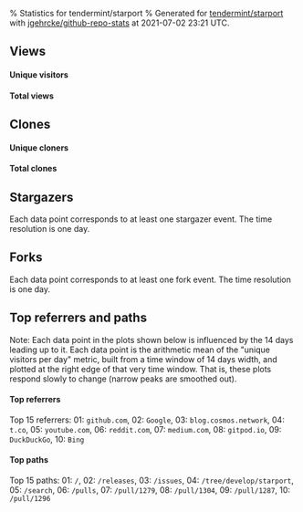 % Statistics for tendermint/starport
% Generated for [tendermint/starport](https://github.com/tendermint/starport) with [jgehrcke/github-repo-stats](https://github.com/jgehrcke/github-repo-stats) at 2021-07-02 23:21 UTC.


## Views

#### Unique visitors
<div id="chart_views_unique" class="full-width-chart"></div>

#### Total views
<div id="chart_views_total" class="full-width-chart"></div>

<div class="pagebreak-for-print"> </div>


## Clones

#### Unique cloners
<div id="chart_clones_unique" class="full-width-chart"></div>

#### Total clones
<div id="chart_clones_total" class="full-width-chart"></div>



<div class="pagebreak-for-print"> </div>



## Stargazers

Each data point corresponds to at least one stargazer event.
The time resolution is one day.

<div id="chart_stargazers" class="full-width-chart"></div>




## Forks

Each data point corresponds to at least one fork event.
The time resolution is one day.

<div id="chart_forks" class="full-width-chart"></div>




<div class="pagebreak-for-print"> </div>



## Top referrers and paths


Note: Each data point in the plots shown below is influenced by the 14 days
leading up to it. Each data point is the arithmetic mean of the "unique
visitors per day" metric, built from a time window of 14 days width, and
plotted at the right edge of that very time window. That is, these plots
respond slowly to change (narrow peaks are smoothed out).




#### Top referrers


<div id="chart_referrers_top_n_alltime" class="full-width-chart"></div>

Top 15 referrers: 01: `github.com`, 02: `Google`, 03: `blog.cosmos.network`, 04: `t.co`, 05: `youtube.com`, 06: `reddit.com`, 07: `medium.com`, 08: `gitpod.io`, 09: `DuckDuckGo`, 10: `Bing`





#### Top paths


<div id="chart_paths_top_n_alltime" class="full-width-chart"></div>

Top 15 paths: 01: `/`, 02: `/releases`, 03: `/issues`, 04: `/tree/develop/starport`, 05: `/search`, 06: `/pulls`, 07: `/pull/1279`, 08: `/pull/1304`, 09: `/pull/1287`, 10: `/pull/1296`


<script type="text/javascript">
    vegaEmbed('#chart_views_unique', {"$schema": "https://vega.github.io/schema/vega-lite/v4.8.1.json", "config": {"arc": {"fill": "#1b1e23"}, "area": {"fill": "#1b1e23"}, "axisBottom": {"domainColor": "#a9b4c4", "gridColor": "#a9b4c4", "labelColor": "#1b1e23", "labelFont": "relative-mono-11-pitch-pro, Menlo, monospace", "tickColor": "#a9b4c4", "titleColor": "#1b1e23", "titleFont": "relative-mono-11-pitch-pro, Menlo, monospace"}, "axisLeft": {"domainColor": "#a9b4c4", "gridColor": "#a9b4c4", "labelColor": "#1b1e23", "labelFont": "relative-mono-11-pitch-pro, Menlo, monospace", "tickColor": "#a9b4c4", "titleColor": "#1b1e23", "titleFont": "relative-mono-11-pitch-pro, Menlo, monospace"}, "axisX": {"grid": false}, "axisY": {"grid": false, "labelBound": true}, "background": "#FFFFFF", "group": {"fill": "#FFFFFF"}, "header": {"fontWeight": 400, "labelFont": "relative-mono-11-pitch-pro, Menlo, monospace", "titleFont": "relative-mono-11-pitch-pro, Menlo, monospace"}, "legend": {"labelFont": "relative-mono-11-pitch-pro, Menlo, monospace", "symbolSize": 200, "symbolType": "circle", "titleFont": "relative-mono-11-pitch-pro, Menlo, monospace"}, "line": {"color": "#1b1e23", "stroke": "#1b1e23"}, "path": {"stroke": "#1b1e23"}, "point": {"color": "#1b1e23", "cursor": "pointer", "filled": true, "size": 100}, "range": {"category": ["#85a2f7", "#ea9755", "#7eb36a", "#f07071", "#bc85d9", "#e587b6", "#a9b4c4", "#d4c05e", "#64b9c4"]}, "style": {"bar": {"fill": "#1b1e23"}, "text": {"font": "relative-mono-11-pitch-pro, Menlo, monospace", "fontWeight": 400}}, "symbol": {"shape": "circle"}, "title": {"anchor": "start", "font": "relative-mono-11-pitch-pro, Menlo, monospace", "fontWeight": 400}, "trail": {"color": "#1b1e23", "stroke": "#1b1e23"}, "view": {"stroke": null}}, "data": {"name": "data-14dbf0a3bc4b757063d4a960d3fe1eae"}, "datasets": {"data-14dbf0a3bc4b757063d4a960d3fe1eae": [{"time": "2021-06-18T00:00:00+00:00", "views_total": 126, "views_unique": 40}, {"time": "2021-06-19T00:00:00+00:00", "views_total": 322, "views_unique": 54}, {"time": "2021-06-20T00:00:00+00:00", "views_total": 205, "views_unique": 48}, {"time": "2021-06-21T00:00:00+00:00", "views_total": 890, "views_unique": 84}, {"time": "2021-06-22T00:00:00+00:00", "views_total": 940, "views_unique": 88}, {"time": "2021-06-23T00:00:00+00:00", "views_total": 613, "views_unique": 54}, {"time": "2021-06-24T00:00:00+00:00", "views_total": 402, "views_unique": 99}, {"time": "2021-06-25T00:00:00+00:00", "views_total": 818, "views_unique": 50}, {"time": "2021-06-26T00:00:00+00:00", "views_total": 226, "views_unique": 42}, {"time": "2021-06-27T00:00:00+00:00", "views_total": 194, "views_unique": 37}, {"time": "2021-06-28T00:00:00+00:00", "views_total": 556, "views_unique": 61}, {"time": "2021-06-29T00:00:00+00:00", "views_total": 608, "views_unique": 52}, {"time": "2021-06-30T00:00:00+00:00", "views_total": 857, "views_unique": 63}, {"time": "2021-07-01T00:00:00+00:00", "views_total": 672, "views_unique": 66}, {"time": "2021-07-02T00:00:00+00:00", "views_total": 650, "views_unique": 52}]}, "encoding": {"x": {"field": "time", "timeUnit": "yearmonthdate", "title": "date", "type": "temporal"}, "y": {"field": "views_unique", "scale": {"domain": [0, 108.9], "zero": true}, "title": "unique views per day", "type": "quantitative"}}, "height": 200, "mark": {"point": true, "type": "line"}, "padding": 10, "width": "container"}, {"actions": false, "renderer": "svg"}).catch(console.error);
vegaEmbed('#chart_views_total', {"$schema": "https://vega.github.io/schema/vega-lite/v4.8.1.json", "config": {"arc": {"fill": "#1b1e23"}, "area": {"fill": "#1b1e23"}, "axisBottom": {"domainColor": "#a9b4c4", "gridColor": "#a9b4c4", "labelColor": "#1b1e23", "labelFont": "relative-mono-11-pitch-pro, Menlo, monospace", "tickColor": "#a9b4c4", "titleColor": "#1b1e23", "titleFont": "relative-mono-11-pitch-pro, Menlo, monospace"}, "axisLeft": {"domainColor": "#a9b4c4", "gridColor": "#a9b4c4", "labelColor": "#1b1e23", "labelFont": "relative-mono-11-pitch-pro, Menlo, monospace", "tickColor": "#a9b4c4", "titleColor": "#1b1e23", "titleFont": "relative-mono-11-pitch-pro, Menlo, monospace"}, "axisX": {"grid": false}, "axisY": {"grid": false, "labelBound": true}, "background": "#FFFFFF", "group": {"fill": "#FFFFFF"}, "header": {"fontWeight": 400, "labelFont": "relative-mono-11-pitch-pro, Menlo, monospace", "titleFont": "relative-mono-11-pitch-pro, Menlo, monospace"}, "legend": {"labelFont": "relative-mono-11-pitch-pro, Menlo, monospace", "symbolSize": 200, "symbolType": "circle", "titleFont": "relative-mono-11-pitch-pro, Menlo, monospace"}, "line": {"color": "#1b1e23", "stroke": "#1b1e23"}, "path": {"stroke": "#1b1e23"}, "point": {"color": "#1b1e23", "cursor": "pointer", "filled": true, "size": 100}, "range": {"category": ["#85a2f7", "#ea9755", "#7eb36a", "#f07071", "#bc85d9", "#e587b6", "#a9b4c4", "#d4c05e", "#64b9c4"]}, "style": {"bar": {"fill": "#1b1e23"}, "text": {"font": "relative-mono-11-pitch-pro, Menlo, monospace", "fontWeight": 400}}, "symbol": {"shape": "circle"}, "title": {"anchor": "start", "font": "relative-mono-11-pitch-pro, Menlo, monospace", "fontWeight": 400}, "trail": {"color": "#1b1e23", "stroke": "#1b1e23"}, "view": {"stroke": null}}, "data": {"name": "data-14dbf0a3bc4b757063d4a960d3fe1eae"}, "datasets": {"data-14dbf0a3bc4b757063d4a960d3fe1eae": [{"time": "2021-06-18T00:00:00+00:00", "views_total": 126, "views_unique": 40}, {"time": "2021-06-19T00:00:00+00:00", "views_total": 322, "views_unique": 54}, {"time": "2021-06-20T00:00:00+00:00", "views_total": 205, "views_unique": 48}, {"time": "2021-06-21T00:00:00+00:00", "views_total": 890, "views_unique": 84}, {"time": "2021-06-22T00:00:00+00:00", "views_total": 940, "views_unique": 88}, {"time": "2021-06-23T00:00:00+00:00", "views_total": 613, "views_unique": 54}, {"time": "2021-06-24T00:00:00+00:00", "views_total": 402, "views_unique": 99}, {"time": "2021-06-25T00:00:00+00:00", "views_total": 818, "views_unique": 50}, {"time": "2021-06-26T00:00:00+00:00", "views_total": 226, "views_unique": 42}, {"time": "2021-06-27T00:00:00+00:00", "views_total": 194, "views_unique": 37}, {"time": "2021-06-28T00:00:00+00:00", "views_total": 556, "views_unique": 61}, {"time": "2021-06-29T00:00:00+00:00", "views_total": 608, "views_unique": 52}, {"time": "2021-06-30T00:00:00+00:00", "views_total": 857, "views_unique": 63}, {"time": "2021-07-01T00:00:00+00:00", "views_total": 672, "views_unique": 66}, {"time": "2021-07-02T00:00:00+00:00", "views_total": 650, "views_unique": 52}]}, "encoding": {"x": {"field": "time", "timeUnit": "yearmonthdate", "title": "date", "type": "temporal"}, "y": {"field": "views_total", "scale": {"domain": [0, 1034.0], "zero": true}, "title": "total views per day", "type": "quantitative"}}, "height": 200, "mark": {"point": true, "type": "line"}, "padding": 10, "width": "container"}, {"actions": false, "renderer": "svg"}).catch(console.error);
vegaEmbed('#chart_clones_unique', {"$schema": "https://vega.github.io/schema/vega-lite/v4.8.1.json", "config": {"arc": {"fill": "#1b1e23"}, "area": {"fill": "#1b1e23"}, "axisBottom": {"domainColor": "#a9b4c4", "gridColor": "#a9b4c4", "labelColor": "#1b1e23", "labelFont": "relative-mono-11-pitch-pro, Menlo, monospace", "tickColor": "#a9b4c4", "titleColor": "#1b1e23", "titleFont": "relative-mono-11-pitch-pro, Menlo, monospace"}, "axisLeft": {"domainColor": "#a9b4c4", "gridColor": "#a9b4c4", "labelColor": "#1b1e23", "labelFont": "relative-mono-11-pitch-pro, Menlo, monospace", "tickColor": "#a9b4c4", "titleColor": "#1b1e23", "titleFont": "relative-mono-11-pitch-pro, Menlo, monospace"}, "axisX": {"grid": false}, "axisY": {"grid": false, "labelBound": true}, "background": "#FFFFFF", "group": {"fill": "#FFFFFF"}, "header": {"fontWeight": 400, "labelFont": "relative-mono-11-pitch-pro, Menlo, monospace", "titleFont": "relative-mono-11-pitch-pro, Menlo, monospace"}, "legend": {"labelFont": "relative-mono-11-pitch-pro, Menlo, monospace", "symbolSize": 200, "symbolType": "circle", "titleFont": "relative-mono-11-pitch-pro, Menlo, monospace"}, "line": {"color": "#1b1e23", "stroke": "#1b1e23"}, "path": {"stroke": "#1b1e23"}, "point": {"color": "#1b1e23", "cursor": "pointer", "filled": true, "size": 100}, "range": {"category": ["#85a2f7", "#ea9755", "#7eb36a", "#f07071", "#bc85d9", "#e587b6", "#a9b4c4", "#d4c05e", "#64b9c4"]}, "style": {"bar": {"fill": "#1b1e23"}, "text": {"font": "relative-mono-11-pitch-pro, Menlo, monospace", "fontWeight": 400}}, "symbol": {"shape": "circle"}, "title": {"anchor": "start", "font": "relative-mono-11-pitch-pro, Menlo, monospace", "fontWeight": 400}, "trail": {"color": "#1b1e23", "stroke": "#1b1e23"}, "view": {"stroke": null}}, "data": {"name": "data-675aa20c1ec441e39ddff02e52a809f9"}, "datasets": {"data-675aa20c1ec441e39ddff02e52a809f9": [{"clones_total": 65, "clones_unique": 52, "time": "2021-06-18T00:00:00+00:00"}, {"clones_total": 138, "clones_unique": 69, "time": "2021-06-19T00:00:00+00:00"}, {"clones_total": 201, "clones_unique": 94, "time": "2021-06-20T00:00:00+00:00"}, {"clones_total": 281, "clones_unique": 92, "time": "2021-06-21T00:00:00+00:00"}, {"clones_total": 172, "clones_unique": 53, "time": "2021-06-22T00:00:00+00:00"}, {"clones_total": 235, "clones_unique": 97, "time": "2021-06-23T00:00:00+00:00"}, {"clones_total": 197, "clones_unique": 95, "time": "2021-06-24T00:00:00+00:00"}, {"clones_total": 275, "clones_unique": 92, "time": "2021-06-25T00:00:00+00:00"}, {"clones_total": 160, "clones_unique": 87, "time": "2021-06-26T00:00:00+00:00"}, {"clones_total": 113, "clones_unique": 62, "time": "2021-06-27T00:00:00+00:00"}, {"clones_total": 202, "clones_unique": 78, "time": "2021-06-28T00:00:00+00:00"}, {"clones_total": 289, "clones_unique": 103, "time": "2021-06-29T00:00:00+00:00"}, {"clones_total": 295, "clones_unique": 93, "time": "2021-06-30T00:00:00+00:00"}, {"clones_total": 136, "clones_unique": 64, "time": "2021-07-01T00:00:00+00:00"}, {"clones_total": 117, "clones_unique": 53, "time": "2021-07-02T00:00:00+00:00"}]}, "encoding": {"x": {"field": "time", "timeUnit": "yearmonthdate", "title": "date", "type": "temporal"}, "y": {"field": "clones_unique", "scale": {"domain": [0, 113.30000000000001], "zero": true}, "title": "unique clones per day", "type": "quantitative"}}, "height": 200, "mark": {"point": true, "type": "line"}, "padding": 10, "width": "container"}, {"actions": false, "renderer": "svg"}).catch(console.error);
vegaEmbed('#chart_clones_total', {"$schema": "https://vega.github.io/schema/vega-lite/v4.8.1.json", "config": {"arc": {"fill": "#1b1e23"}, "area": {"fill": "#1b1e23"}, "axisBottom": {"domainColor": "#a9b4c4", "gridColor": "#a9b4c4", "labelColor": "#1b1e23", "labelFont": "relative-mono-11-pitch-pro, Menlo, monospace", "tickColor": "#a9b4c4", "titleColor": "#1b1e23", "titleFont": "relative-mono-11-pitch-pro, Menlo, monospace"}, "axisLeft": {"domainColor": "#a9b4c4", "gridColor": "#a9b4c4", "labelColor": "#1b1e23", "labelFont": "relative-mono-11-pitch-pro, Menlo, monospace", "tickColor": "#a9b4c4", "titleColor": "#1b1e23", "titleFont": "relative-mono-11-pitch-pro, Menlo, monospace"}, "axisX": {"grid": false}, "axisY": {"grid": false, "labelBound": true}, "background": "#FFFFFF", "group": {"fill": "#FFFFFF"}, "header": {"fontWeight": 400, "labelFont": "relative-mono-11-pitch-pro, Menlo, monospace", "titleFont": "relative-mono-11-pitch-pro, Menlo, monospace"}, "legend": {"labelFont": "relative-mono-11-pitch-pro, Menlo, monospace", "symbolSize": 200, "symbolType": "circle", "titleFont": "relative-mono-11-pitch-pro, Menlo, monospace"}, "line": {"color": "#1b1e23", "stroke": "#1b1e23"}, "path": {"stroke": "#1b1e23"}, "point": {"color": "#1b1e23", "cursor": "pointer", "filled": true, "size": 100}, "range": {"category": ["#85a2f7", "#ea9755", "#7eb36a", "#f07071", "#bc85d9", "#e587b6", "#a9b4c4", "#d4c05e", "#64b9c4"]}, "style": {"bar": {"fill": "#1b1e23"}, "text": {"font": "relative-mono-11-pitch-pro, Menlo, monospace", "fontWeight": 400}}, "symbol": {"shape": "circle"}, "title": {"anchor": "start", "font": "relative-mono-11-pitch-pro, Menlo, monospace", "fontWeight": 400}, "trail": {"color": "#1b1e23", "stroke": "#1b1e23"}, "view": {"stroke": null}}, "data": {"name": "data-675aa20c1ec441e39ddff02e52a809f9"}, "datasets": {"data-675aa20c1ec441e39ddff02e52a809f9": [{"clones_total": 65, "clones_unique": 52, "time": "2021-06-18T00:00:00+00:00"}, {"clones_total": 138, "clones_unique": 69, "time": "2021-06-19T00:00:00+00:00"}, {"clones_total": 201, "clones_unique": 94, "time": "2021-06-20T00:00:00+00:00"}, {"clones_total": 281, "clones_unique": 92, "time": "2021-06-21T00:00:00+00:00"}, {"clones_total": 172, "clones_unique": 53, "time": "2021-06-22T00:00:00+00:00"}, {"clones_total": 235, "clones_unique": 97, "time": "2021-06-23T00:00:00+00:00"}, {"clones_total": 197, "clones_unique": 95, "time": "2021-06-24T00:00:00+00:00"}, {"clones_total": 275, "clones_unique": 92, "time": "2021-06-25T00:00:00+00:00"}, {"clones_total": 160, "clones_unique": 87, "time": "2021-06-26T00:00:00+00:00"}, {"clones_total": 113, "clones_unique": 62, "time": "2021-06-27T00:00:00+00:00"}, {"clones_total": 202, "clones_unique": 78, "time": "2021-06-28T00:00:00+00:00"}, {"clones_total": 289, "clones_unique": 103, "time": "2021-06-29T00:00:00+00:00"}, {"clones_total": 295, "clones_unique": 93, "time": "2021-06-30T00:00:00+00:00"}, {"clones_total": 136, "clones_unique": 64, "time": "2021-07-01T00:00:00+00:00"}, {"clones_total": 117, "clones_unique": 53, "time": "2021-07-02T00:00:00+00:00"}]}, "encoding": {"x": {"field": "time", "timeUnit": "yearmonthdate", "title": "date", "type": "temporal"}, "y": {"field": "clones_total", "scale": {"domain": [0, 324.5], "zero": true}, "title": "total clones per day", "type": "quantitative"}}, "height": 200, "mark": {"point": true, "type": "line"}, "padding": 10, "width": "container"}, {"actions": false, "renderer": "svg"}).catch(console.error);
vegaEmbed('#chart_stargazers', {"$schema": "https://vega.github.io/schema/vega-lite/v4.8.1.json", "config": {"arc": {"fill": "#1b1e23"}, "area": {"fill": "#1b1e23"}, "axisBottom": {"domainColor": "#a9b4c4", "gridColor": "#a9b4c4", "labelColor": "#1b1e23", "labelFont": "relative-mono-11-pitch-pro, Menlo, monospace", "tickColor": "#a9b4c4", "titleColor": "#1b1e23", "titleFont": "relative-mono-11-pitch-pro, Menlo, monospace"}, "axisLeft": {"domainColor": "#a9b4c4", "gridColor": "#a9b4c4", "labelColor": "#1b1e23", "labelFont": "relative-mono-11-pitch-pro, Menlo, monospace", "tickColor": "#a9b4c4", "titleColor": "#1b1e23", "titleFont": "relative-mono-11-pitch-pro, Menlo, monospace"}, "axisX": {"grid": false}, "axisY": {"grid": false}, "background": "#FFFFFF", "group": {"fill": "#FFFFFF"}, "header": {"fontWeight": 400, "labelFont": "relative-mono-11-pitch-pro, Menlo, monospace", "titleFont": "relative-mono-11-pitch-pro, Menlo, monospace"}, "legend": {"labelFont": "relative-mono-11-pitch-pro, Menlo, monospace", "symbolSize": 200, "symbolType": "circle", "titleFont": "relative-mono-11-pitch-pro, Menlo, monospace"}, "line": {"color": "#1b1e23", "stroke": "#1b1e23"}, "path": {"stroke": "#1b1e23"}, "point": {"color": "#1b1e23", "cursor": "pointer", "filled": true, "size": 100}, "range": {"category": ["#85a2f7", "#ea9755", "#7eb36a", "#f07071", "#bc85d9", "#e587b6", "#a9b4c4", "#d4c05e", "#64b9c4"]}, "style": {"bar": {"fill": "#1b1e23"}, "text": {"font": "relative-mono-11-pitch-pro, Menlo, monospace", "fontWeight": 400}}, "symbol": {"shape": "circle"}, "title": {"anchor": "start", "font": "relative-mono-11-pitch-pro, Menlo, monospace", "fontWeight": 400}, "trail": {"color": "#1b1e23", "stroke": "#1b1e23"}, "view": {"stroke": null}}, "data": {"name": "data-8be4078d7fa41b6bf8b5f3bf3dd67458"}, "datasets": {"data-8be4078d7fa41b6bf8b5f3bf3dd67458": [{"stars_cumulative": 4.0, "time": "2020-06-23T00:00:00+00:00"}, {"stars_cumulative": 6.0, "time": "2020-06-26T17:00:00+00:00"}, {"stars_cumulative": 7.0, "time": "2020-06-30T10:00:00+00:00"}, {"stars_cumulative": 8.0, "time": "2020-07-04T03:00:00+00:00"}, {"stars_cumulative": 9.0, "time": "2020-07-07T20:00:00+00:00"}, {"stars_cumulative": 11.0, "time": "2020-07-15T06:00:00+00:00"}, {"stars_cumulative": 41.0, "time": "2020-07-26T09:00:00+00:00"}, {"stars_cumulative": 46.0, "time": "2020-07-30T02:00:00+00:00"}, {"stars_cumulative": 49.0, "time": "2020-08-02T19:00:00+00:00"}, {"stars_cumulative": 53.0, "time": "2020-08-06T12:00:00+00:00"}, {"stars_cumulative": 54.0, "time": "2020-08-10T05:00:00+00:00"}, {"stars_cumulative": 57.0, "time": "2020-08-17T15:00:00+00:00"}, {"stars_cumulative": 59.0, "time": "2020-08-21T08:00:00+00:00"}, {"stars_cumulative": 61.0, "time": "2020-08-25T01:00:00+00:00"}, {"stars_cumulative": 64.0, "time": "2020-08-28T18:00:00+00:00"}, {"stars_cumulative": 66.0, "time": "2020-09-01T11:00:00+00:00"}, {"stars_cumulative": 68.0, "time": "2020-09-05T04:00:00+00:00"}, {"stars_cumulative": 71.0, "time": "2020-09-08T21:00:00+00:00"}, {"stars_cumulative": 72.0, "time": "2020-09-12T14:00:00+00:00"}, {"stars_cumulative": 76.0, "time": "2020-09-16T07:00:00+00:00"}, {"stars_cumulative": 80.0, "time": "2020-09-20T00:00:00+00:00"}, {"stars_cumulative": 82.0, "time": "2020-09-23T17:00:00+00:00"}, {"stars_cumulative": 85.0, "time": "2020-10-01T03:00:00+00:00"}, {"stars_cumulative": 87.0, "time": "2020-10-04T20:00:00+00:00"}, {"stars_cumulative": 93.0, "time": "2020-10-08T13:00:00+00:00"}, {"stars_cumulative": 97.0, "time": "2020-10-12T06:00:00+00:00"}, {"stars_cumulative": 104.0, "time": "2020-10-19T16:00:00+00:00"}, {"stars_cumulative": 106.0, "time": "2020-10-23T09:00:00+00:00"}, {"stars_cumulative": 108.0, "time": "2020-10-27T02:00:00+00:00"}, {"stars_cumulative": 109.0, "time": "2020-10-30T19:00:00+00:00"}, {"stars_cumulative": 110.0, "time": "2020-11-03T12:00:00+00:00"}, {"stars_cumulative": 111.0, "time": "2020-11-10T22:00:00+00:00"}, {"stars_cumulative": 112.0, "time": "2020-11-14T15:00:00+00:00"}, {"stars_cumulative": 113.0, "time": "2020-11-18T08:00:00+00:00"}, {"stars_cumulative": 117.0, "time": "2020-11-22T01:00:00+00:00"}, {"stars_cumulative": 118.0, "time": "2020-12-03T04:00:00+00:00"}, {"stars_cumulative": 119.0, "time": "2020-12-06T21:00:00+00:00"}, {"stars_cumulative": 120.0, "time": "2020-12-14T07:00:00+00:00"}, {"stars_cumulative": 121.0, "time": "2020-12-18T00:00:00+00:00"}, {"stars_cumulative": 122.0, "time": "2020-12-21T17:00:00+00:00"}, {"stars_cumulative": 123.0, "time": "2020-12-25T10:00:00+00:00"}, {"stars_cumulative": 124.0, "time": "2020-12-29T03:00:00+00:00"}, {"stars_cumulative": 125.0, "time": "2021-01-01T20:00:00+00:00"}, {"stars_cumulative": 127.0, "time": "2021-01-05T13:00:00+00:00"}, {"stars_cumulative": 129.0, "time": "2021-01-09T06:00:00+00:00"}, {"stars_cumulative": 130.0, "time": "2021-01-12T23:00:00+00:00"}, {"stars_cumulative": 133.0, "time": "2021-01-24T02:00:00+00:00"}, {"stars_cumulative": 135.0, "time": "2021-01-31T12:00:00+00:00"}, {"stars_cumulative": 145.0, "time": "2021-02-04T05:00:00+00:00"}, {"stars_cumulative": 152.0, "time": "2021-02-07T22:00:00+00:00"}, {"stars_cumulative": 154.0, "time": "2021-02-11T15:00:00+00:00"}, {"stars_cumulative": 162.0, "time": "2021-02-15T08:00:00+00:00"}, {"stars_cumulative": 170.0, "time": "2021-02-19T01:00:00+00:00"}, {"stars_cumulative": 171.0, "time": "2021-02-22T18:00:00+00:00"}, {"stars_cumulative": 174.0, "time": "2021-02-26T11:00:00+00:00"}, {"stars_cumulative": 179.0, "time": "2021-03-02T04:00:00+00:00"}, {"stars_cumulative": 187.0, "time": "2021-03-05T21:00:00+00:00"}, {"stars_cumulative": 188.0, "time": "2021-03-09T14:00:00+00:00"}, {"stars_cumulative": 194.0, "time": "2021-03-13T07:00:00+00:00"}, {"stars_cumulative": 199.0, "time": "2021-03-17T00:00:00+00:00"}, {"stars_cumulative": 204.0, "time": "2021-03-20T17:00:00+00:00"}, {"stars_cumulative": 207.0, "time": "2021-03-24T10:00:00+00:00"}, {"stars_cumulative": 210.0, "time": "2021-03-28T03:00:00+00:00"}, {"stars_cumulative": 211.0, "time": "2021-03-31T20:00:00+00:00"}, {"stars_cumulative": 212.0, "time": "2021-04-04T13:00:00+00:00"}, {"stars_cumulative": 213.0, "time": "2021-04-08T06:00:00+00:00"}, {"stars_cumulative": 218.0, "time": "2021-04-11T23:00:00+00:00"}, {"stars_cumulative": 221.0, "time": "2021-04-15T16:00:00+00:00"}, {"stars_cumulative": 226.0, "time": "2021-04-23T02:00:00+00:00"}, {"stars_cumulative": 231.0, "time": "2021-04-26T19:00:00+00:00"}, {"stars_cumulative": 238.0, "time": "2021-05-04T05:00:00+00:00"}, {"stars_cumulative": 243.0, "time": "2021-05-07T22:00:00+00:00"}, {"stars_cumulative": 248.0, "time": "2021-05-11T15:00:00+00:00"}, {"stars_cumulative": 250.0, "time": "2021-05-15T08:00:00+00:00"}, {"stars_cumulative": 251.0, "time": "2021-05-19T01:00:00+00:00"}, {"stars_cumulative": 253.0, "time": "2021-05-22T18:00:00+00:00"}, {"stars_cumulative": 255.0, "time": "2021-05-26T11:00:00+00:00"}, {"stars_cumulative": 256.0, "time": "2021-05-30T04:00:00+00:00"}, {"stars_cumulative": 262.0, "time": "2021-06-02T21:00:00+00:00"}, {"stars_cumulative": 268.0, "time": "2021-06-06T14:00:00+00:00"}, {"stars_cumulative": 276.0, "time": "2021-06-10T07:00:00+00:00"}, {"stars_cumulative": 279.0, "time": "2021-06-14T00:00:00+00:00"}, {"stars_cumulative": 282.0, "time": "2021-06-17T17:00:00+00:00"}, {"stars_cumulative": 288.0, "time": "2021-06-21T10:00:00+00:00"}, {"stars_cumulative": 289.0, "time": "2021-06-25T03:00:00+00:00"}, {"stars_cumulative": 290.0, "time": "2021-06-28T20:00:00+00:00"}, {"stars_cumulative": 291.0, "time": "2021-07-02T13:00:00+00:00"}]}, "encoding": {"x": {"field": "time", "scale": {"domain": ["2020-06-23", "2021-07-02"]}, "timeUnit": "yearmonthdate", "title": "date", "type": "temporal"}, "y": {"field": "stars_cumulative", "scale": {"domain": [0, 320.1], "zero": true}, "title": "stargazer count (cumulative)", "type": "quantitative"}}, "height": 300, "mark": {"point": true, "type": "line"}, "padding": 10, "width": "container"}, {"actions": false, "renderer": "svg"}).catch(console.error);
vegaEmbed('#chart_forks', {"$schema": "https://vega.github.io/schema/vega-lite/v4.8.1.json", "config": {"arc": {"fill": "#1b1e23"}, "area": {"fill": "#1b1e23"}, "axisBottom": {"domainColor": "#a9b4c4", "gridColor": "#a9b4c4", "labelColor": "#1b1e23", "labelFont": "relative-mono-11-pitch-pro, Menlo, monospace", "tickColor": "#a9b4c4", "titleColor": "#1b1e23", "titleFont": "relative-mono-11-pitch-pro, Menlo, monospace"}, "axisLeft": {"domainColor": "#a9b4c4", "gridColor": "#a9b4c4", "labelColor": "#1b1e23", "labelFont": "relative-mono-11-pitch-pro, Menlo, monospace", "tickColor": "#a9b4c4", "titleColor": "#1b1e23", "titleFont": "relative-mono-11-pitch-pro, Menlo, monospace"}, "axisX": {"grid": false}, "axisY": {"grid": false}, "background": "#FFFFFF", "group": {"fill": "#FFFFFF"}, "header": {"fontWeight": 400, "labelFont": "relative-mono-11-pitch-pro, Menlo, monospace", "titleFont": "relative-mono-11-pitch-pro, Menlo, monospace"}, "legend": {"labelFont": "relative-mono-11-pitch-pro, Menlo, monospace", "symbolSize": 200, "symbolType": "circle", "titleFont": "relative-mono-11-pitch-pro, Menlo, monospace"}, "line": {"color": "#1b1e23", "stroke": "#1b1e23"}, "path": {"stroke": "#1b1e23"}, "point": {"color": "#1b1e23", "cursor": "pointer", "filled": true, "size": 100}, "range": {"category": ["#85a2f7", "#ea9755", "#7eb36a", "#f07071", "#bc85d9", "#e587b6", "#a9b4c4", "#d4c05e", "#64b9c4"]}, "style": {"bar": {"fill": "#1b1e23"}, "text": {"font": "relative-mono-11-pitch-pro, Menlo, monospace", "fontWeight": 400}}, "symbol": {"shape": "circle"}, "title": {"anchor": "start", "font": "relative-mono-11-pitch-pro, Menlo, monospace", "fontWeight": 400}, "trail": {"color": "#1b1e23", "stroke": "#1b1e23"}, "view": {"stroke": null}}, "data": {"name": "data-f5344f26d7dd9f60230a3a41143a4618"}, "datasets": {"data-f5344f26d7dd9f60230a3a41143a4618": [{"forks_cumulative": 1.0, "time": "2020-06-25T00:00:00+00:00"}, {"forks_cumulative": 2.0, "time": "2020-07-24T16:00:00+00:00"}, {"forks_cumulative": 4.0, "time": "2020-07-28T09:00:00+00:00"}, {"forks_cumulative": 7.0, "time": "2020-08-01T02:00:00+00:00"}, {"forks_cumulative": 8.0, "time": "2020-08-04T19:00:00+00:00"}, {"forks_cumulative": 9.0, "time": "2020-08-19T15:00:00+00:00"}, {"forks_cumulative": 10.0, "time": "2020-08-23T08:00:00+00:00"}, {"forks_cumulative": 13.0, "time": "2020-08-30T18:00:00+00:00"}, {"forks_cumulative": 14.0, "time": "2020-09-07T04:00:00+00:00"}, {"forks_cumulative": 16.0, "time": "2020-09-10T21:00:00+00:00"}, {"forks_cumulative": 17.0, "time": "2020-09-29T10:00:00+00:00"}, {"forks_cumulative": 20.0, "time": "2020-10-06T20:00:00+00:00"}, {"forks_cumulative": 22.0, "time": "2020-10-10T13:00:00+00:00"}, {"forks_cumulative": 25.0, "time": "2020-10-14T06:00:00+00:00"}, {"forks_cumulative": 29.0, "time": "2020-10-17T23:00:00+00:00"}, {"forks_cumulative": 33.0, "time": "2020-10-21T16:00:00+00:00"}, {"forks_cumulative": 35.0, "time": "2020-10-25T09:00:00+00:00"}, {"forks_cumulative": 37.0, "time": "2020-10-29T02:00:00+00:00"}, {"forks_cumulative": 38.0, "time": "2020-11-09T05:00:00+00:00"}, {"forks_cumulative": 42.0, "time": "2020-11-24T01:00:00+00:00"}, {"forks_cumulative": 44.0, "time": "2020-11-27T18:00:00+00:00"}, {"forks_cumulative": 45.0, "time": "2020-12-05T04:00:00+00:00"}, {"forks_cumulative": 46.0, "time": "2020-12-08T21:00:00+00:00"}, {"forks_cumulative": 48.0, "time": "2020-12-12T14:00:00+00:00"}, {"forks_cumulative": 50.0, "time": "2020-12-16T07:00:00+00:00"}, {"forks_cumulative": 51.0, "time": "2020-12-20T00:00:00+00:00"}, {"forks_cumulative": 52.0, "time": "2020-12-23T17:00:00+00:00"}, {"forks_cumulative": 53.0, "time": "2020-12-31T03:00:00+00:00"}, {"forks_cumulative": 55.0, "time": "2021-01-03T20:00:00+00:00"}, {"forks_cumulative": 56.0, "time": "2021-01-07T13:00:00+00:00"}, {"forks_cumulative": 58.0, "time": "2021-01-11T06:00:00+00:00"}, {"forks_cumulative": 61.0, "time": "2021-01-14T23:00:00+00:00"}, {"forks_cumulative": 63.0, "time": "2021-01-18T16:00:00+00:00"}, {"forks_cumulative": 64.0, "time": "2021-01-22T09:00:00+00:00"}, {"forks_cumulative": 65.0, "time": "2021-01-26T02:00:00+00:00"}, {"forks_cumulative": 66.0, "time": "2021-01-29T19:00:00+00:00"}, {"forks_cumulative": 67.0, "time": "2021-02-02T12:00:00+00:00"}, {"forks_cumulative": 70.0, "time": "2021-02-06T05:00:00+00:00"}, {"forks_cumulative": 72.0, "time": "2021-02-09T22:00:00+00:00"}, {"forks_cumulative": 73.0, "time": "2021-02-13T15:00:00+00:00"}, {"forks_cumulative": 74.0, "time": "2021-02-17T08:00:00+00:00"}, {"forks_cumulative": 78.0, "time": "2021-02-21T01:00:00+00:00"}, {"forks_cumulative": 82.0, "time": "2021-02-24T18:00:00+00:00"}, {"forks_cumulative": 87.0, "time": "2021-02-28T11:00:00+00:00"}, {"forks_cumulative": 88.0, "time": "2021-03-04T04:00:00+00:00"}, {"forks_cumulative": 91.0, "time": "2021-03-07T21:00:00+00:00"}, {"forks_cumulative": 95.0, "time": "2021-03-11T14:00:00+00:00"}, {"forks_cumulative": 97.0, "time": "2021-03-15T07:00:00+00:00"}, {"forks_cumulative": 101.0, "time": "2021-03-19T00:00:00+00:00"}, {"forks_cumulative": 102.0, "time": "2021-03-22T17:00:00+00:00"}, {"forks_cumulative": 106.0, "time": "2021-03-26T10:00:00+00:00"}, {"forks_cumulative": 107.0, "time": "2021-03-30T03:00:00+00:00"}, {"forks_cumulative": 109.0, "time": "2021-04-02T20:00:00+00:00"}, {"forks_cumulative": 110.0, "time": "2021-04-06T13:00:00+00:00"}, {"forks_cumulative": 113.0, "time": "2021-04-10T06:00:00+00:00"}, {"forks_cumulative": 115.0, "time": "2021-04-13T23:00:00+00:00"}, {"forks_cumulative": 118.0, "time": "2021-04-21T09:00:00+00:00"}, {"forks_cumulative": 119.0, "time": "2021-04-25T02:00:00+00:00"}, {"forks_cumulative": 121.0, "time": "2021-04-28T19:00:00+00:00"}, {"forks_cumulative": 124.0, "time": "2021-05-02T12:00:00+00:00"}, {"forks_cumulative": 132.0, "time": "2021-05-06T05:00:00+00:00"}, {"forks_cumulative": 134.0, "time": "2021-05-09T22:00:00+00:00"}, {"forks_cumulative": 135.0, "time": "2021-05-13T15:00:00+00:00"}, {"forks_cumulative": 137.0, "time": "2021-05-21T01:00:00+00:00"}, {"forks_cumulative": 138.0, "time": "2021-05-24T18:00:00+00:00"}, {"forks_cumulative": 143.0, "time": "2021-05-28T11:00:00+00:00"}, {"forks_cumulative": 146.0, "time": "2021-06-01T04:00:00+00:00"}, {"forks_cumulative": 147.0, "time": "2021-06-04T21:00:00+00:00"}, {"forks_cumulative": 148.0, "time": "2021-06-08T14:00:00+00:00"}, {"forks_cumulative": 152.0, "time": "2021-06-12T07:00:00+00:00"}, {"forks_cumulative": 154.0, "time": "2021-06-16T00:00:00+00:00"}, {"forks_cumulative": 157.0, "time": "2021-06-19T17:00:00+00:00"}, {"forks_cumulative": 158.0, "time": "2021-06-23T10:00:00+00:00"}, {"forks_cumulative": 160.0, "time": "2021-06-30T20:00:00+00:00"}]}, "encoding": {"x": {"field": "time", "scale": {"domain": ["2020-06-23", "2021-07-02"]}, "timeUnit": "yearmonthdate", "title": "date", "type": "temporal"}, "y": {"field": "forks_cumulative", "scale": {"domain": [0, 176.0], "zero": true}, "title": "fork count (cumulative)", "type": "quantitative"}}, "height": 300, "mark": {"point": true, "type": "line"}, "padding": 10, "width": "container"}, {"actions": false, "renderer": "svg"}).catch(console.error);
vegaEmbed('#chart_referrers_top_n_alltime', {"$schema": "https://vega.github.io/schema/vega-lite/v4.8.1.json", "config": {"arc": {"fill": "#1b1e23"}, "area": {"fill": "#1b1e23"}, "axisBottom": {"domainColor": "#a9b4c4", "gridColor": "#a9b4c4", "labelColor": "#1b1e23", "labelFont": "relative-mono-11-pitch-pro, Menlo, monospace", "tickColor": "#a9b4c4", "titleColor": "#1b1e23", "titleFont": "relative-mono-11-pitch-pro, Menlo, monospace"}, "axisLeft": {"domainColor": "#a9b4c4", "gridColor": "#a9b4c4", "labelColor": "#1b1e23", "labelFont": "relative-mono-11-pitch-pro, Menlo, monospace", "tickColor": "#a9b4c4", "titleColor": "#1b1e23", "titleFont": "relative-mono-11-pitch-pro, Menlo, monospace"}, "axisX": {"grid": false}, "axisY": {"grid": false}, "background": "#FFFFFF", "group": {"fill": "#FFFFFF"}, "header": {"fontWeight": 400, "labelFont": "relative-mono-11-pitch-pro, Menlo, monospace", "titleFont": "relative-mono-11-pitch-pro, Menlo, monospace"}, "legend": {"labelFont": "relative-mono-11-pitch-pro, Menlo, monospace", "symbolSize": 200, "symbolType": "circle", "titleFont": "relative-mono-11-pitch-pro, Menlo, monospace"}, "line": {"color": "#1b1e23", "stroke": "#1b1e23"}, "path": {"stroke": "#1b1e23"}, "point": {"color": "#1b1e23", "cursor": "pointer", "filled": true, "size": 50}, "range": {"category": ["#85a2f7", "#ea9755", "#7eb36a", "#f07071", "#bc85d9", "#e587b6", "#a9b4c4", "#d4c05e", "#64b9c4"]}, "style": {"bar": {"fill": "#1b1e23"}, "text": {"font": "relative-mono-11-pitch-pro, Menlo, monospace", "fontWeight": 400}}, "symbol": {"shape": "circle"}, "title": {"anchor": "start", "font": "relative-mono-11-pitch-pro, Menlo, monospace", "fontWeight": 400}, "trail": {"color": "#1b1e23", "stroke": "#1b1e23"}, "view": {"stroke": null}}, "data": {"name": "data-0ebdb793e93f3902e771b63e2b5b9785"}, "datasets": {"data-0ebdb793e93f3902e771b63e2b5b9785": [{"referrer": "github.com", "time": "2021-07-02T00:00:00+00:00", "views_unique": 191, "views_unique_norm": 13.642857142857142}, {"referrer": "Google", "time": "2021-07-02T00:00:00+00:00", "views_unique": 147, "views_unique_norm": 10.5}, {"referrer": "blog.cosmos.network", "time": "2021-07-02T00:00:00+00:00", "views_unique": 29, "views_unique_norm": 2.0714285714285716}, {"referrer": "t.co", "time": "2021-07-02T00:00:00+00:00", "views_unique": 11, "views_unique_norm": 0.7857142857142857}, {"referrer": "youtube.com", "time": "2021-07-02T00:00:00+00:00", "views_unique": 9, "views_unique_norm": 0.6428571428571429}, {"referrer": "reddit.com", "time": "2021-07-02T00:00:00+00:00", "views_unique": 9, "views_unique_norm": 0.6428571428571429}, {"referrer": "medium.com", "time": "2021-07-02T00:00:00+00:00", "views_unique": 8, "views_unique_norm": 0.5714285714285714}, {"referrer": "gitpod.io", "time": "2021-07-02T00:00:00+00:00", "views_unique": 4, "views_unique_norm": 0.2857142857142857}, {"referrer": "DuckDuckGo", "time": "2021-07-02T00:00:00+00:00", "views_unique": 4, "views_unique_norm": 0.2857142857142857}, {"referrer": "Bing", "time": "2021-07-02T00:00:00+00:00", "views_unique": 3, "views_unique_norm": 0.21428571428571427}]}, "encoding": {"color": {"field": "referrer", "sort": {"field": "order"}, "type": "nominal"}, "x": {"field": "time", "timeUnit": "yearmonthdate", "title": "date", "type": "temporal"}, "y": {"field": "views_unique_norm", "scale": {"domain": [0, 15.007142857142858], "zero": true}, "title": "unique visitors per day (mean from last 14 days)", "type": "quantitative"}}, "height": 300, "mark": {"point": true, "type": "line"}, "padding": 10, "width": "container"}, {"actions": false, "renderer": "svg"}).catch(console.error);
vegaEmbed('#chart_paths_top_n_alltime', {"$schema": "https://vega.github.io/schema/vega-lite/v4.8.1.json", "config": {"arc": {"fill": "#1b1e23"}, "area": {"fill": "#1b1e23"}, "axisBottom": {"domainColor": "#a9b4c4", "gridColor": "#a9b4c4", "labelColor": "#1b1e23", "labelFont": "relative-mono-11-pitch-pro, Menlo, monospace", "tickColor": "#a9b4c4", "titleColor": "#1b1e23", "titleFont": "relative-mono-11-pitch-pro, Menlo, monospace"}, "axisLeft": {"domainColor": "#a9b4c4", "gridColor": "#a9b4c4", "labelColor": "#1b1e23", "labelFont": "relative-mono-11-pitch-pro, Menlo, monospace", "tickColor": "#a9b4c4", "titleColor": "#1b1e23", "titleFont": "relative-mono-11-pitch-pro, Menlo, monospace"}, "axisX": {"grid": false}, "axisY": {"grid": false}, "background": "#FFFFFF", "group": {"fill": "#FFFFFF"}, "header": {"fontWeight": 400, "labelFont": "relative-mono-11-pitch-pro, Menlo, monospace", "titleFont": "relative-mono-11-pitch-pro, Menlo, monospace"}, "legend": {"labelFont": "relative-mono-11-pitch-pro, Menlo, monospace", "symbolSize": 200, "symbolType": "circle", "titleFont": "relative-mono-11-pitch-pro, Menlo, monospace"}, "line": {"color": "#1b1e23", "stroke": "#1b1e23"}, "path": {"stroke": "#1b1e23"}, "point": {"color": "#1b1e23", "cursor": "pointer", "filled": true, "size": 50}, "range": {"category": ["#85a2f7", "#ea9755", "#7eb36a", "#f07071", "#bc85d9", "#e587b6", "#a9b4c4", "#d4c05e", "#64b9c4"]}, "style": {"bar": {"fill": "#1b1e23"}, "text": {"font": "relative-mono-11-pitch-pro, Menlo, monospace", "fontWeight": 400}}, "symbol": {"shape": "circle"}, "title": {"anchor": "start", "font": "relative-mono-11-pitch-pro, Menlo, monospace", "fontWeight": 400}, "trail": {"color": "#1b1e23", "stroke": "#1b1e23"}, "view": {"stroke": null}}, "data": {"name": "data-05842c7354b24bfe52a92b136b5e23d8"}, "datasets": {"data-05842c7354b24bfe52a92b136b5e23d8": [{"path": "/", "time": "2021-07-02T00:00:00+00:00", "views_unique": 427, "views_unique_norm": 30.5}, {"path": "/releases", "time": "2021-07-02T00:00:00+00:00", "views_unique": 41, "views_unique_norm": 2.9285714285714284}, {"path": "/issues", "time": "2021-07-02T00:00:00+00:00", "views_unique": 40, "views_unique_norm": 2.857142857142857}, {"path": "/tree/develop/starport", "time": "2021-07-02T00:00:00+00:00", "views_unique": 38, "views_unique_norm": 2.7142857142857144}, {"path": "/search", "time": "2021-07-02T00:00:00+00:00", "views_unique": 25, "views_unique_norm": 1.7857142857142858}, {"path": "/pulls", "time": "2021-07-02T00:00:00+00:00", "views_unique": 19, "views_unique_norm": 1.3571428571428572}, {"path": "/pull/1279", "time": "2021-07-02T00:00:00+00:00", "views_unique": 7, "views_unique_norm": 0.5}, {"path": "/pull/1304", "time": "2021-07-02T00:00:00+00:00", "views_unique": 6, "views_unique_norm": 0.42857142857142855}, {"path": "/pull/1287", "time": "2021-07-02T00:00:00+00:00", "views_unique": 4, "views_unique_norm": 0.2857142857142857}, {"path": "/pull/1296", "time": "2021-07-02T00:00:00+00:00", "views_unique": 4, "views_unique_norm": 0.2857142857142857}]}, "encoding": {"color": {"field": "path", "sort": {"field": "order"}, "type": "nominal"}, "x": {"field": "time", "timeUnit": "yearmonthdate", "title": "date", "type": "temporal"}, "y": {"field": "views_unique_norm", "scale": {"domain": [0, 33.550000000000004], "zero": true}, "title": "unique visitors per day (mean from last 14 days)", "type": "quantitative"}}, "height": 300, "mark": {"point": true, "type": "line"}, "padding": 10, "width": "container"}, {"actions": false, "renderer": "svg"}).catch(console.error);
    </script>